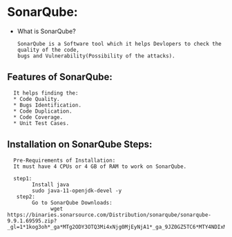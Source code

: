 # SonarQube:

* What is SonarQube?

      SonarQube is a Software tool which it helps Devlopers to check the quality of the code,
      bugs and Vulnerability(Possibility of the attacks).
  
 ## Features of SonarQube:
      It helps finding the:
      * Code Quality.
      * Bugs Identification.
      * Code Duplication.
      * Code Coverage.
      * Unit Test Cases.
      
## Installation on SonarQube Steps:
      
      Pre-Requirements of Installation:
      It must have 4 CPUs or 4 GB of RAM to work on SonarQube.
      
      step1:
            Install java
            sudo java-11-openjdk-devel -y
       step2:
            Go to SonarQube Downloads:
                  wget https://binaries.sonarsource.com/Distribution/sonarqube/sonarqube-9.9.1.69595.zip?_gl=1*1kog3oh*_ga*MTg2ODY3OTQ3Mi4xNjg0MjEyNjA1*_ga_9JZ0GZ5TC6*MTY4NDIxMjYwNC4xLjEuMTY4NDIxNTg2Ni41NC4wLjA.
            
      

